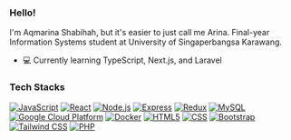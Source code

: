 ### Hello!
I'm Aqmarina Shabihah, but it's easier to just call me Arina. Final-year Information Systems student at University of Singaperbangsa Karawang.
- 💻 Currently learning TypeScript, Next.js, and Laravel

### Tech Stacks
[![JavaScript](https://img.shields.io/badge/javascript-F7DF1E?style=for-the-badge&logo=javascript&logoColor=black)](https://developer.mozilla.org/en-US/docs/Web/JavaScript) 
[![React](https://img.shields.io/badge/React-20232A?style=for-the-badge&logo=react&logoColor=61DAFB)](https://reactjs.org/) 
[![Node.js](https://img.shields.io/badge/node.js-43853D?style=for-the-badge&logo=node.js&logoColor=white)](https://nodejs.org/) 
[![Express](https://img.shields.io/badge/express-000000?style=for-the-badge&logo=express&logoColor=white)](https://expressjs.com/) 
[![Redux](https://img.shields.io/badge/Redux-593D88?style=for-the-badge&logo=redux&logoColor=white)](https://redux.js.org/)
[![MySQL](https://img.shields.io/badge/mysql-4479A1?style=for-the-badge&logo=mysql&logoColor=white)](https://www.mysql.com/) 
[![Google Cloud Platform](https://img.shields.io/badge/google_cloud-4285F4?style=for-the-badge&logo=google-cloud&logoColor=white)](https://cloud.google.com/) 
[![Docker](https://img.shields.io/badge/docker-2496ED?style=for-the-badge&logo=docker&logoColor=white)](https://www.docker.com/)
[![HTML5](https://img.shields.io/badge/html5-E34F26?style=for-the-badge&logo=html5&logoColor=white)](https://developer.mozilla.org/en-US/docs/Web/Guide/HTML/HTML5) 
[![CSS](https://img.shields.io/badge/css3-1572B6?style=for-the-badge&logo=css3&logoColor=white)](https://developer.mozilla.org/en-US/docs/Web/CSS) 
[![Bootstrap](https://img.shields.io/badge/bootstrap-563D7C?style=for-the-badge&logo=bootstrap&logoColor=white)](https://getbootstrap.com/) 
[![Tailwind CSS](https://img.shields.io/badge/Tailwind_CSS-38B2AC?style=for-the-badge&logo=tailwind-css&logoColor=white)](https://tailwindcss.com/) 
[![PHP](https://img.shields.io/badge/php-777BB4?style=for-the-badge&logo=php&logoColor=white)](https://www.php.net/) 
